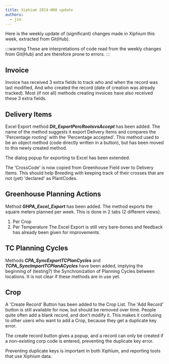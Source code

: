 ```yaml
---
title: Xiphium 2024-W08 update
authors:
  - jim
---
```

Here is the weekly update of (significant) changes made in Xiphium this week, extracted from Git(Hub).

:::warning
These are interpretations of code read from the weekly changes from Git(Hub) and are therefore prone to errors.
:::

<!--truncate-->

## Invoice
Invoice has received 3 extra fields to track who and when the record was last modified, And who created the record (date of creation was already tracked).
Most (if not all) methods creating invoices have also received these 3 extra fields.

## Delivery Items
Excel Export method ***Dit_ExportPercRootsvsAccept*** has been added. The name of the method suggests it export Delivery Items and compares the 'Percentage rooting' with the 'Percentage accepted'. This method used to be an object method (code directly written in a button), but has been moved to this newly created method.

The dialog popup for exporting to Excel has been extended.

The 'CrossCode' is now copied from Greenhouse Field over to Delivery Items. This should help Breeding with keeping track of their crosses that are not (yet) 'declared' as PlantCodes.

## Greenhouse Planning Actions
Method ***GHPA_Excel_Export*** has been added. The method exports the square meters planned per week. This is done in 2 tabs (2 different views).
1. Per Crop
2. Per Temperature
The Excel Export is still very bare-bones and feedback has already been given for improvements.

## TC Planning Cycles
Methods ***CPA_SyncExportTCPlanCycles*** and ***TCPA_SyncImportTCPlanACycles*** have been added, implying the beginning of (testing?) the Synchronization of Planning Cycles between locations. It is not clear if these methods are in use yet.

## Crop
A 'Create Record' Button has been added to the Crop List. The 'Add Record' button is still available for now, but should be removed over time.
People quite often add a blank record, and don't modify it. This makes it confusing to other users who want to add a Crop, because they get a duplicate key error.

The create record button gives a popup, and a record can only be created if a non-existing corp code is entered, preventing the duplicate key error.

Preventing duplicate keys is important in both Xiphium, and reporting tools that use Xiphium data.

